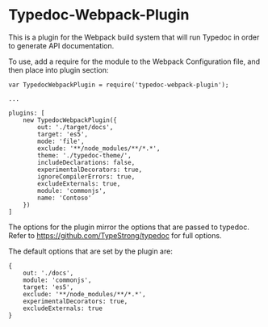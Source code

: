 # Typedoc-Webpack-Plugin
This is a plugin for the Webpack build system that will run Typedoc in order to generate API documentation.

To use, add a require for the module to the Webpack Configuration file, and then place into plugin section:


```
var TypedocWebpackPlugin = require('typedoc-webpack-plugin');

...

plugins: [
	new TypedocWebpackPlugin({
		out: './target/docs',
		target: 'es5',
		mode: 'file',
		exclude: '**/node_modules/**/*.*',
		theme: './typedoc-theme/',
		includeDeclarations: false,
		experimentalDecorators: true,
		ignoreCompilerErrors: true,
		excludeExternals: true,
		module: 'commonjs',
		name: 'Contoso'
	})
]
```


The options for the plugin mirror the options that are passed to typedoc. Refer to https://github.com/TypeStrong/typedoc for full options. 

The default options that are set by the plugin are:

```
{
	out: './docs',
	module: 'commonjs',
	target: 'es5',
	exclude: '**/node_modules/**/*.*',
	experimentalDecorators: true,
	excludeExternals: true
}
```